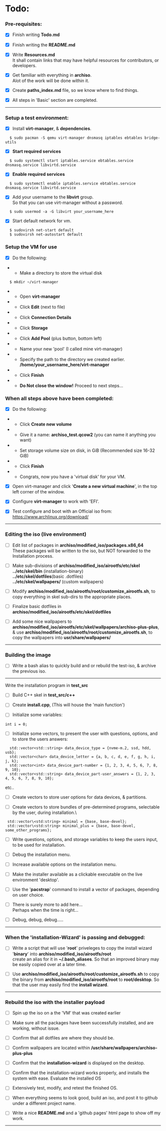 # Todo:

### Pre-requisites:
  * [X] Finish writing **Todo.md**

  * [X] Finish writing the **README.md**

  * [x] Write **Resources.md**\
    It shall contain links that may have helpful resources for contributors, or developers.

  * [X] Get familiar with everything in **archiso**.\
   Alot of the work will be done within it.

  * [X] Create **paths_index.md** file, so we know where to find things.

  * [X] All steps in 'Basic' section are completed.
---

### Setup a test environment:
  * [X] Install **virt-manager**, & **dependencies**.
  ```
    $ sudo pacman -S qemu virt-manager dnsmasq iptables ebtables bridge-utils
  ```

  * [X] **Start required services**
  ```
    $ sudo systemctl start iptables.service ebtables.service dnsmasq.service libvirtd.service
  ```

  * [X] **Enable required services**
  ```
    $ sudo systemctl enable iptables.service ebtables.service dnsmasq.service libvirtd.service
  ```

  * [X] Add your username to the **libvirt** group.\
      So that you can use virt-manager without a password.
  ```
    $ sudo usermod -a -G libvirt your_username_here
  ```

  * [X] Start default network for vm.
  ```
    $ sudovirsh net-start default
    $ sudovirsh net-autostart default
  ```

### Setup the VM for use
  * [X] Do the following:
  * * Make a directory to store the virtual disk
  ```
    $ mkdir ~/virt-manager
  ```
  * * Open **virt-manager**
  * * Click **Edit** (next to file)
  * * Click **Connection Details**
  * * Click **Storage**
  * * Click **Add Pool** (plus button, bottom left)
  * * Name your new 'pool' (I called mine virt-manager)
  * * Specify the path to the directory we created earlier.
      **/home/your_username_here/virt-manager**
  * * Click **Finish**
  * * **Do Not close the window!** Proceed to next steps...

### When all steps above have been completed:
  * [X] Do the following:
  * * Click **Create new volume**  
  * * Give it a name: **archiso_test.qcow2** (you can name it anything you want)
  * * Set storage volume size on disk, in GiB (Recommended size 16-32 GiB)
  * * Click **Finish**
  * * Congrats, now you have a 'virtual disk' for your VM.

  * [X] Open virt-manager and click '**Create a new virtual machine**', in the top left corner of the window.

  * [X] Configure **virt-manager** to work with 'EFI'.

  * [X] Test configure and boot with an Official iso from:\
    https://www.archlinux.org/download/
---

### Editing the iso (live environment)

  * [ ] Edit list of packages in **archiso/modified_iso/packages.x86_64**\
    These packages will be written to the iso, but NOT forwarded to the Installation process.

  * [ ] Make sub-divisions of **archiso/modified_iso/airootfs/etc/skel**\
    **../etc/skel/bin** (installation-binary)\
    **../etc/skel/dotfiles**(basic .dotfiles)\
    **../etc/skel/wallpapers/** (custom wallpapers)

  * [ ] Modify **archiso/modified_iso/airootfs/root/customize_airootfs.sh**, to copy everything in skel sub-dirs to the appropriate places.

  * [ ] Finalize basic dotfiles in **archiso/modified_iso/airootfs/etc/skel/dotfiles**

  * [ ] Add some nice wallpapers to **archiso/modified_iso/airootfs/etc/skel/wallpapers/archiso-plus-plus**, & use  **archiso/modified_iso/airootfs/root/customize_airootfs.sh**, to copy the wallpapers into **usr/share/wallpapers/**
---

### Building the image

  * [ ] Write a bash alias to quickly build and or rebuild the test-iso, & archive the previous iso.
---
 Write the installation program in **test_src**

 * [ ] Build C++ skel in **test_src/c++**

 * [ ] Create **install.cpp**, (This will house the 'main function')

 * [ ] Initialize some variables:
 ```
 int i = 0;
 ```

 * [ ] Initialize some vectors, to present the user with questions, options, and to store the users answers:
  ```
    std::vector<std::string> data_device_type = {nvme-m.2, ssd, hdd, usb};
    std::vector<char> data_device_letter = {a, b, c, d, e, f, g, h, i, j, k};
    std::vector<int> data_device_part-number = {1, 2, 3, 4, 5, 6, 7, 8, 9, 10};
    std::vector<std::string> data_device_part-user_answers = {1, 2, 3, 4, 5, 6, 7, 8, 9, 10};
  ```
   etc..
 * [ ] Create vectors to store user options for data devices, & partitions.  

 * [ ] Create vectors to store bundles of pre-determined programs, selectable by the user, during installation.\
 ```
  std::vector\<std:string> minimal = {base, base-devel};
  std::vector\<std:string> minimal_plus = {base, base-devel, some_other_programs};
 ```
 * [ ] Write questions, options, and storage variables to keep the users input, to be used for installation.

 * [ ] Debug the installation menu.

 * [ ] Increase available options on the installation menu.

 * [ ] Make the installer available as a clickable executable on the live environment 'desktop'.

 * [ ] Use the '**pacstrap**' command to install a vector of packages, depending on user choice.

 * [ ] There is surely more to add here...\
  Perhaps when the time is right...

 * [ ] Debug, debug, debug.....
 ---

### When the 'installation-Wizard' is passing and debugged:

 * [ ] Write a script that will use '**root**' priveleges to copy the install wizard '**binary**' into **archiso/modified_iso/airootfs/root**\
  create an alias for it in **~/.bash_aliases**. So that an improved binary may be easily copied over at a later time.

 * [ ] Use **archiso/modified_iso/airootfs/root/customize_airootfs.sh** to copy the binary from **archiso/modified_iso/airootfs/root** to **root/desktop**. So that the user may easily find the **install wizard**.
---

### Rebuild the iso with the installer payload

  * [ ] Spin up the iso on a the 'VM' that was created earlier

  * [ ] Make sure all the packages have been successfully installed, and are working, without issue.

  * [ ] Confirm that all dotfiles are where they should be.

  * [ ] Confirm wallpapers are located within **/usr/share/wallpapers/archiso-plus-plus**

  * [ ] Confirm that the **installation-wizard** is displayed on the desktop.

  * [ ] Confirm that the installation-wizard works properly, and installs the system with ease.
 Evaluate the installed OS

  * [ ] Extensively test, modify, and retest the finished OS.

  * [ ] When everything seems to look good, build an iso, and post it to github under a different project name.

  * [ ] Write a nice **README.md** and a 'github pages' html page to show off my work.
  ---
